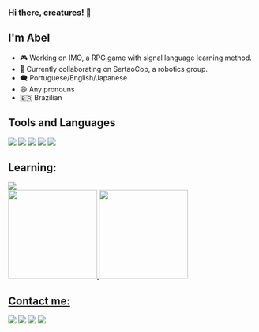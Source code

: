### Hi there, creatures! 👋
## I'm Abel 

- 🎮 Working on IMO, a RPG game with signal language learning method.
- 🤖 Currently collaborating on SertaoCop, a robotics group.
- 🗨️ Portuguese/English/Japanese
- 😄 Any pronouns
- 🇧🇷 Brazilian

## Tools and Languages
<img src="https://cdn.jsdelivr.net/gh/devicons/devicon/icons/unity/unity-original.svg" />
<img src="https://cdn.jsdelivr.net/gh/devicons/devicon/icons/python/python-plain.svg" />
<img src="https://cdn.jsdelivr.net/gh/devicons/devicon/icons/java/java-plain.svg" />
<img src="https://cdn.jsdelivr.net/gh/devicons/devicon/icons/csharp/csharp-original.svg" />
<img src="https://cdn.jsdelivr.net/gh/devicons/devicon/icons/django/django-plain.svg" />

## Learning:
<img src="https://cdn.jsdelivr.net/gh/devicons/devicon/icons/arduino/arduino-original.svg" />
        
<div>
<a href="https://github.com/dokidokiabr">
<img height="180em" src="https://github-readme-stats.vercel.app/api/top-langs/?username=dokidokiabr&layout=compact&langs_count=7&theme=dracula"/>
<img height="180em" src="https://github-readme-stats.vercel.app/api?username=dokidokiabr&show_icons=true&theme=dracula&include_all_commits=true&count_private=true"/>
</div>          

## Contact me:

<div>
<a href="https://www.twitter.com/dokidokiabr" target="_blank"><img src="https://img.shields.io/badge/Twitter-1DA1F2?style=for-the-badge&logo=twitter&logoColor=white" target="_blank"></a>
<a href="https://instagram.com/dokidokiabr" target="_blank"><img src="https://img.shields.io/badge/-Instagram-%23E4405F?style=for-the-badge&logo=instagram&logoColor=white" target="_blank"></a>
<a href = "mailto:dokidokiabr@gmail.com"><img src="https://img.shields.io/badge/Gmail-D14836?style=for-the-badge&logo=gmail&logoColor=white" target="_blank"></a>
<a href="https://www.linkedin.com/in/dokidokiabr" target="_blank"><img src="https://img.shields.io/badge/-LinkedIn-%230077B5?style=for-the-badge&logo=linkedin&logoColor=white" target="_blank"></a>   
</div>
